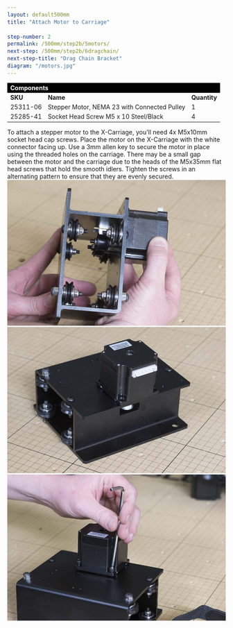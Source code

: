 ```yaml
---
layout: default500mm
title: "Attach Motor to Carriage"

step-number: 2
permalink: /500mm/step2b/5motors/
next-step: /500mm/step2b/6dragchain/
next-step-title: "Drag Chain Bracket"
diagram: "/motors.jpg"
---
```


<table>
<tr><td style="color:#fff;background: #000;" colspan="3"><b>Components</b></td></tr>
	<tr>
		<td><b>SKU</b></td>
		<td><b>Name</b></td>
		<td><b>Quantity</b></td>
	</tr>
<tr>
<td>25311-06</td>
<td>Stepper Motor, NEMA 23 with Connected Pulley</td>
<td>1</td>
</tr>
<tr>
<td>25285-41</td>
<td>Socket Head Screw M5 x 10 Steel/Black</td>
<td>4</td>
</tr>

</table>
To attach a stepper motor to the X-Carriage, you'll need 4x M5x10mm socket head cap screws. Place the motor on the X-Carriage with the white connector facing up. Use a 3mm allen key to secure the motor in place using the threaded holes on the carriage. There may be a small gap between the motor and the carriage due to the heads of the M5x35mm flat head screws that hold the smooth idlers. Tighten the screws in an alternating pattern to ensure that they are evenly secured.
<img src="../../step2/photo/jpfs_DSC2649.jpg">
<img src="../../step2/photo/jpfs_DSC2650.jpg">
<img src="../../step2/photo/jpfs_DSC2652.jpg">
